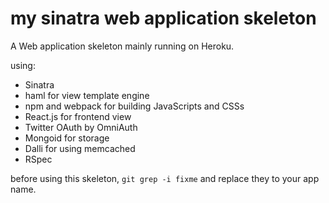 # my sinatra web application skeleton

A Web application skeleton mainly running on Heroku.

using:

* Sinatra
* haml for view template engine
* npm and webpack for building JavaScripts and CSSs
* React.js for frontend view
* Twitter OAuth by OmniAuth
* Mongoid for storage
* Dalli for using memcached
* RSpec

before using this skeleton, ```git grep -i fixme``` and replace they to your app name.
